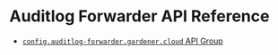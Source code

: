 # Auditlog Forwarder API Reference

* [`config.auditlog-forwarder.gardener.cloud` API Group](config.md)
